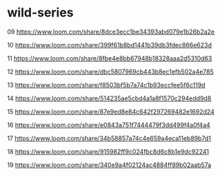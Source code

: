 # wild-series
09
https://www.loom.com/share/8dce3ecc1be34393abd079e1b26b2a2e

10
https://www.loom.com/share/399f61b8bd1441b39db3fdec866e623d

11
https://www.loom.com/share/8fbe4e8bb67948b18328aaa2d5310d63

12
https://www.loom.com/share/dbc5807969cb443b8ec1efb502a4e785

13
https://www.loom.com/share/f8503bf5b7a74c1b93eccfee5f6c119d

14
https://www.loom.com/share/514235ae5cbd4a1a8f1570c294edd9d8

15
https://www.loom.com/share/87e9ed8e84c642f297269482e1692d24

16
https://www.loom.com/share/e0843a751f7444479f3dd499f4a0f4a4

17
https://www.loom.com/share/34b58857a74c4e659a4eca11eb89b7d1

18
https://www.loom.com/share/915982ff9c024fbc8d6c8b1e9dc92241

19
https://www.loom.com/share/340e9a4f02124ac4884ff89b02aab57a
